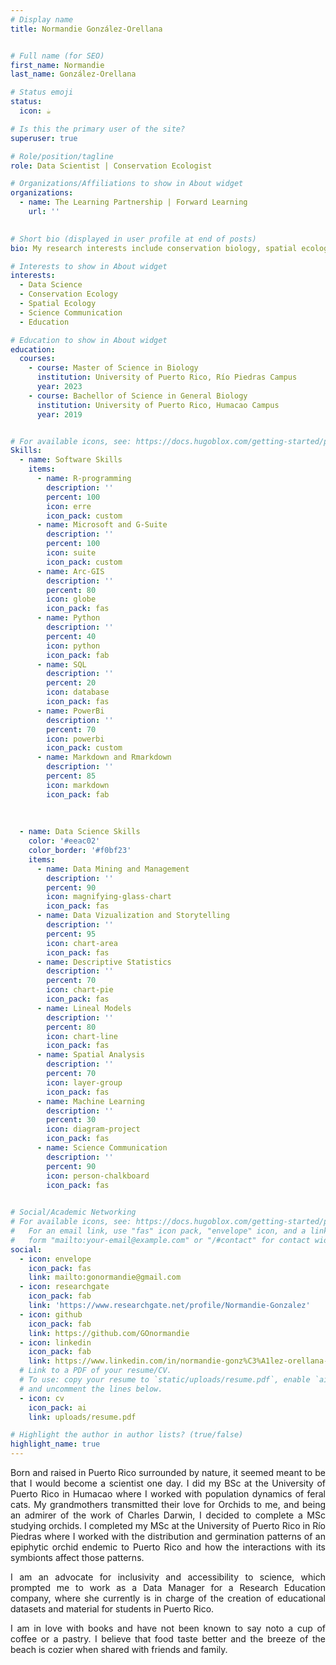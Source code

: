 ```yaml
---
# Display name
title: Normandie González-Orellana


# Full name (for SEO)
first_name: Normandie
last_name: González-Orellana

# Status emoji
status:
  icon: ☕️

# Is this the primary user of the site?
superuser: true

# Role/position/tagline
role: Data Scientist | Conservation Ecologist

# Organizations/Affiliations to show in About widget
organizations:
  - name: The Learning Partnership | Forward Learning
    url: ''
  

# Short bio (displayed in user profile at end of posts)
bio: My research interests include conservation biology, spatial ecology, symbiosis and climate change.

# Interests to show in About widget
interests:
  - Data Science
  - Conservation Ecology
  - Spatial Ecology
  - Science Communication
  - Education

# Education to show in About widget
education:
  courses:
    - course: Master of Science in Biology
      institution: University of Puerto Rico, Río Piedras Campus
      year: 2023
    - course: Bachellor of Science in General Biology
      institution: University of Puerto Rico, Humacao Campus
      year: 2019


# For available icons, see: https://docs.hugoblox.com/getting-started/page-builder/#icons
Skills:
  - name: Software Skills
    items:
      - name: R-programming
        description: ''
        percent: 100
        icon: erre
        icon_pack: custom 
      - name: Microsoft and G-Suite
        description: ''
        percent: 100
        icon: suite
        icon_pack: custom
      - name: Arc-GIS
        description: ''
        percent: 80
        icon: globe
        icon_pack: fas
      - name: Python
        description: ''
        percent: 40
        icon: python
        icon_pack: fab
      - name: SQL
        description: ''
        percent: 20
        icon: database
        icon_pack: fas
      - name: PowerBi
        description: ''
        percent: 70
        icon: powerbi
        icon_pack: custom
      - name: Markdown and Rmarkdown
        description: ''
        percent: 85
        icon: markdown
        icon_pack: fab
      
      
        
  - name: Data Science Skills
    color: '#eeac02'
    color_border: '#f0bf23'
    items:
      - name: Data Mining and Management
        description: ''
        percent: 90
        icon: magnifying-glass-chart
        icon_pack: fas
      - name: Data Vizualization and Storytelling
        description: ''
        percent: 95
        icon: chart-area
        icon_pack: fas
      - name: Descriptive Statistics
        description: ''
        percent: 70
        icon: chart-pie
        icon_pack: fas
      - name: Lineal Models
        description: ''
        percent: 80
        icon: chart-line
        icon_pack: fas
      - name: Spatial Analysis
        description: ''
        percent: 70
        icon: layer-group
        icon_pack: fas
      - name: Machine Learning
        description: ''
        percent: 30
        icon: diagram-project
        icon_pack: fas
      - name: Science Communication
        description: ''
        percent: 90
        icon: person-chalkboard
        icon_pack: fas
        

# Social/Academic Networking
# For available icons, see: https://docs.hugoblox.com/getting-started/page-builder/#icons
#   For an email link, use "fas" icon pack, "envelope" icon, and a link in the
#   form "mailto:your-email@example.com" or "/#contact" for contact widget.
social:
  - icon: envelope
    icon_pack: fas
    link: mailto:gonormandie@gmail.com
  - icon: researchgate
    icon_pack: fab
    link: 'https://www.researchgate.net/profile/Normandie-Gonzalez'
  - icon: github
    icon_pack: fab
    link: https://github.com/GOnormandie
  - icon: linkedin
    icon_pack: fab
    link: https://www.linkedin.com/in/normandie-gonz%C3%A1lez-orellana-msc-558a38187
  # Link to a PDF of your resume/CV.
  # To use: copy your resume to `static/uploads/resume.pdf`, enable `ai` icons in `params.yaml`,
  # and uncomment the lines below.
  - icon: cv
    icon_pack: ai
    link: uploads/resume.pdf

# Highlight the author in author lists? (true/false)
highlight_name: true
---
```

<p style='text-align: justify;'>Born and raised in Puerto Rico surrounded by nature, it seemed meant to be that I would become a scientist one day. I did my BSc at the University of Puerto Rico in Humacao where I worked with population dynamics of feral cats. My grandmothers transmitted their love for Orchids to me, and being an admirer of the work of Charles Darwin, I decided to complete a MSc studying orchids. I completed my MSc at the University of Puerto Rico in Río Piedras where I worked with the distribution and germination patterns of an epiphytic orchid endemic to Puerto Rico and how the interactions with its symbionts affect those patterns.

<p style='text-align: justify;'>I am an advocate for inclusivity and accessibility to science, which prompted me to work as a Data Manager for a Research Education company, where she currently is in charge of the creation of educational datasets and material for students in Puerto Rico.

<p style='text-align: justify;'>I am in love with books and have not been known to say noto a cup of coffee or a pastry. I believe that food taste better and the breeze of the beach is cozier when shared with friends and family.</p>

